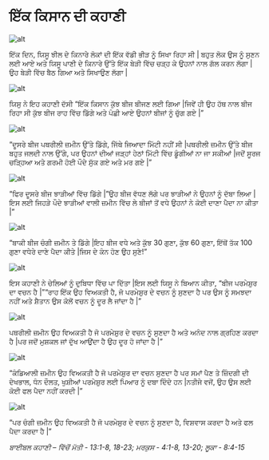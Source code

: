 # ਇੱਕ  ਕਿਸਾਨ ਦੀ ਕਹਾਣੀ

![alt](https://cdn.door43.org/obs/jpg/360px/obs-en-33-01.jpg)

ਇੱਕ  ਦਿਨ, ਯਿਸੂ ਝੀਲ ਦੇ ਕਿਨਾਰੇ ਲੋਕਾਂ ਦੀ ਇੱਕ ਵੱਡੀ ਭੀੜ ਨੂੰ ਸਿਖਾ ਰਿਹਾ ਸੀ | ਬਹੁਤ ਲੋਕ ਉਸ ਨੂੰ ਸੁਣਨ ਲਈ ਆਏ ਅਤੇ ਯਿਸੂ ਪਾਣੀ ਦੇ ਕਿਨਾਰੇ ਉੱਤੇ ਇੱਕ  ਬੇੜੀ ਵਿੱਚ ਚੜ੍ਹ ਕੇ  ਉਹਨਾਂ ਨਾਲ ਗੱਲ ਕਰਨ ਲੱਗਾ    |ਉਹ ਬੇੜੀ ਵਿੱਚ  ਬੈਠ ਗਿਆ ਅਤੇ ਸਿਖਾਉਣ ਲੱਗਾ |

![alt](https://cdn.door43.org/obs/jpg/360px/obs-en-33-02.jpg)

ਯਿਸੁ ਨੇ ਇਹ ਕਹਾਣੀ ਦੱਸੀ “ਇੱਕ  ਕਿਸਾਨ ਕੁੱਝ ਬੀਜ ਬੀਜਣ ਲਈ ਗਿਆ |ਜਿਵੇਂ ਹੀ ਉਹ ਹੱਥ ਨਾਲ ਬੀਜ ਰਿਹਾ ਸੀ ਕੁੱਝ ਬੀਜ ਰਾਹ ਵਿੱਚ  ਡਿੱਗੇ ਅਤੇ ਪੰਛੀ ਆਏ ਉਹਨਾਂ ਬੀਜਾਂ ਨੂੰ ਚੁੱਗ ਗਏ |”

![alt](https://cdn.door43.org/obs/jpg/360px/obs-en-33-03.jpg)

“ਦੂਸਰੇ ਬੀਜ ਪਥਰੀਲੀ ਜ਼ਮੀਨ  ਉੱਤੇ ਡਿੱਗੇ, ਜਿੱਥੇ ਜਿਆਦਾ ਮਿੱਟੀ ਨਹੀਂ ਸੀ |ਪਥਰੀਲੀ ਜ਼ਮੀਨ  ਉੱਤੇ ਬੀਜ ਬਹੁਤ ਜਲਦੀ ਨਾਲ ਉੱਗੇ, ਪਰ ਉਹਨਾਂ ਦੀਆਂ ਜੜ੍ਹਾਂ ਹੇਠਾਂ ਮਿੱਟੀ ਵਿੱਚ ਡੂੰਗੀਆਂ ਨਾ ਜਾ ਸਕੀਆਂ |ਜਦੋਂ ਸੂਰਜ ਚੜ੍ਹਿਆ ਅਤੇ ਗਰਮੀ ਹੋਈ ਪੌਦੇ ਸੁੱਕ ਗਏ ਅਤੇ ਮਰ ਗਏ |”

![alt](https://cdn.door43.org/obs/jpg/360px/obs-en-33-04.jpg)

“ਫਿਰ ਦੂਸਰੇ ਬੀਜ ਝਾੜੀਆਂ ਵਿੱਚ ਡਿੱਗੇ |”ਉਹ ਬੀਜ ਵੱਧਣ ਲੱਗੇ ਪਰ ਝਾੜੀਆਂ ਨੇ ਉਹਨਾਂ ਨੂੰ ਦੱਬਾ  ਲਿਆ |ਇਸ ਲਈ ਜਿਹੜੇ ਪੌਦੇ ਝਾੜੀਆਂ ਵਾਲੀ ਜ਼ਮੀਨ  ਵਿੱਚ ਲੇ ਬੀਜਾਂ ਤੋਂ ਵਧੇ ਉਹਨਾਂ ਨੇ ਕੋਈ ਦਾਣਾ ਪੈਦਾ ਨਾ ਕੀਤਾ |”

![alt](https://cdn.door43.org/obs/jpg/360px/obs-en-33-05.jpg)

“ਬਾਕੀ ਬੀਜ ਚੰਗੀ ਜ਼ਮੀਨ  ਤੇ ਡਿੱਗੇ |ਇਹ ਬੀਜ ਵਧੇ ਅਤੇ ਕੁੱਝ 30 ਗੁਣਾ, ਕੁੱਝ 60 ਗੁਣਾ,  ਇੱਥੋਂ  ਤੱਕ 100 ਗੁਣਾ ਵਧੇਰੇ ਦਾਣੇ ਪੈਦਾ ਕੀਤੇ |ਜਿਸ ਦੇ ਕੰਨ ਹੋਣ ਉਹ ਸੁਣੇ!”

![alt](https://cdn.door43.org/obs/jpg/360px/obs-en-33-06.jpg)

ਇਸ ਕਹਾਣੀ ਨੇ ਚੇਲਿਆਂ ਨੂੰ ਦੁਬਿਧਾ ਵਿੱਚ  ਪਾ ਦਿੱਤਾ |ਇਸ ਲਈ ਯਿਸੂ ਨੇ ਬਿਆਨ ਕੀਤਾ, “ਬੀਜ ਪਰਮੇਸ਼ੁਰ  ਦਾ ਵਚਨ ਹੈ |”“ਰਾਹ   ਇੱਕ  ਉਹ ਵਿਅਕਤੀ ਹੈ,  ਜੋ ਪਰਮੇਸ਼ੁਰ  ਦੇ ਵਚਨ ਨੂੰ ਸੁਣਦਾ ਹੈ ਪਰ ਉਸ ਨੂੰ ਸਮਝਦਾ ਨਹੀਂ ਅਤੇ ਸ਼ੈਤਾਨ ਉਸ ਕੋਲੋਂ ਵਚਨ ਨੂੰ ਦੂਰ ਲੈ ਜਾਂਦਾ ਹੈ |”

![alt](https://cdn.door43.org/obs/jpg/360px/obs-en-33-07.jpg)

ਪਥਰੀਲੀ ਜ਼ਮੀਨ  ਉਹ ਵਿਅਕਤੀ ਹੈ ਜੋ ਪਰਮੇਸ਼ੁਰ  ਦੇ ਵਚਨ ਨੂੰ ਸੁਣਦਾ  ਹੈ ਅਤੇ ਅਨੰਦ ਨਾਲ ਗ੍ਰਹਿਣ ਕਰਦਾ ਹੈ |ਪਰ ਜਦੋਂ ਮੁਸ਼ਕਲ ਜਾਂ ਦੁੱਖ   ਆਉਂਦਾ  ਹੈ ਉਹ ਦੂਰ ਹੋ ਜਾਂਦਾ ਹੈ |”

![alt](https://cdn.door43.org/obs/jpg/360px/obs-en-33-08.jpg)

“ਕੰਡਿਆਲੀ ਜ਼ਮੀਨ  ਉਹ ਵਿਅਕਤੀ ਹੈ ਜੋ ਪਰਮੇਸ਼ੁਰ  ਦਾ ਵਚਨ ਸੁਣਦਾ ਹੈ ਪਰ ਸਮਾਂ ਪੈਣ ਤੇ ਜ਼ਿੰਦਗੀ ਦੀ ਦੇਖਭਾਲ, ਧੰਨ ਦੌਲਤ, ਖੁਸ਼ੀਆਂ ਪਰਮੇਸ਼ੁਰ  ਲਈ ਪਿਆਰ ਨੂੰ ਦਬਾ ਦਿੰਦੇ ਹਨ |ਨਤੀਜੇ ਵਜੋਂ,  ਉਹ ਉਸ ਲਈ ਕੋਈ ਫਲ ਪੈਦਾ ਨਹੀਂ ਕਰਦੀ |”

![alt](https://cdn.door43.org/obs/jpg/360px/obs-en-33-09.jpg)

“ਪਰ ਚੰਗੀ ਜ਼ਮੀਨ  ਉਹ ਵਿਅਕਤੀ ਹੈ ਜੋ ਪਰਮੇਸ਼ੁਰ  ਦੇ ਵਚਨ ਨੂੰ ਸੁਣਦਾ ਹੈ, ਵਿਸ਼ਵਾਸ ਕਰਦਾ ਹੈ ਅਤੇ ਫਲ ਪੈਦਾ ਕਰਦਾ ਹੈ |”

_ਬਾਈਬਲ ਕਹਾਣੀ – ਵਿੱਚੋਂ ਮੱਤੀ - 13:1-8, 18-23; ਮਰਕੁਸ  - 4:1-8, 13-20; ਲੂਕਾ -  8:4-15_